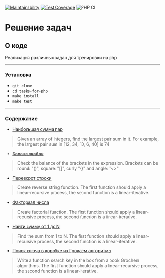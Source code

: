 [![Maintainability](https://api.codeclimate.com/v1/badges/4bc23e1aa3c6d87c39ef/maintainability)](https://codeclimate.com/github/yulia633/tasks-for-php/maintainability)
[![Test Coverage](https://api.codeclimate.com/v1/badges/4bc23e1aa3c6d87c39ef/test_coverage)](https://codeclimate.com/github/yulia633/tasks-for-php/test_coverage)
![PHP CI](https://github.com/yulia633/tasks-for-php/workflows/PHP%20CI/badge.svg)

# Решение задач

## О коде

Реализация различных задач для тренировки на php

---

### Установка

* `git clone`
* `cd tasks-for-php`
* `make install`
* `make test`

---

### Содержание

* [Наибольшая сумма пар](src/LargestPairSum.php)
> Given an array of integers, find the largest pair sum in it. For example, the largest pair sum in [12, 34, 10, 6, 40] is 74
* [Баланс скобок](src/CheckBrackets.php)
> Check the balance of the brackets in the expression. Brackets can be round: "()", square: "[]", curly "{}" and angle: "<>"
* [Переворот строки](src/ReverseString.php)
> Create reverse string function. The first function should apply a linear-recursive process, the second function is a linear-iterative.
* [Факториал числа](src/Factorial.php)
> Create factorial function. The first function should apply a linear-recursive process, the second function is a linear-iterative.
* [Найти сумму от 1 до N](src/Sum.php)
> Find the sum from 1 to N. The first function should apply a linear-recursive process, the second function is a linear-iterative.
* [Поиск ключа в коробке из Грокаем алгоритмы](src/Box.php)
> Write a function search key in the box from a book Grochem algorithms. The first function should apply a linear-recursive process, the second function is a linear-iterative.